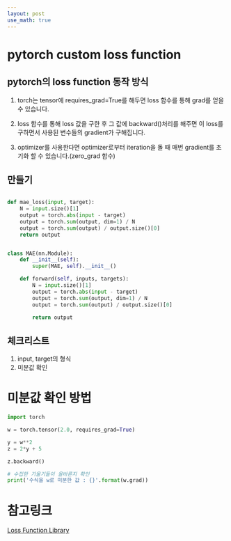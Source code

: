 ```yaml
---
layout: post
use_math: true
---
```



# pytorch custom loss function

## pytorch의 loss function 동작 방식

1. torch는 tensor에 requires_grad=True를 해두면 loss 함수를 통해 grad를 얻을 수 있습니다.

2. loss 함수를 통해 loss 값을 구한 후 그 값에 backward()처리를 해주면 이 loss를 구하면서 사용된 변수들의 gradient가 구해집니다.

3. optimizer를 사용한다면 optimizer로부터 iteration을 돌 때 매번 gradient를 초기화 할 수 있습니다.(zero_grad 함수)

## 만들기

```python

def mae_loss(input, target):
    N = input.size()[1]
    output = torch.abs(input - target)
    output = torch.sum(output, dim=1) / N
    output = torch.sum(output) / output.size()[0]
    return output
```

```python

class MAE(nn.Module):
    def __init__(self):
        super(MAE, self).__init__()

    def forward(self, inputs, targets):
        N = input.size()[1]
        output = torch.abs(input - target)
        output = torch.sum(output, dim=1) / N
        output = torch.sum(output) / output.size()[0]

        return output
```

## 체크리스트
1. input, target의 형식
2. 미분값 확인

# 미분값 확인 방법

```python
import torch

w = torch.tensor(2.0, requires_grad=True)

y = w**2
z = 2*y + 5

z.backward()

# 수집한 기울기들이 올바른지 확인
print('수식을 w로 미분한 값 : {}'.format(w.grad))
```

# 참고링크
[Loss Function Library](https://www.kaggle.com/bigironsphere/loss-function-library-keras-pytorch)

